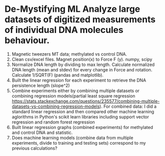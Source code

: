 # De-Mystifying ML Analyze large datasets of digitized measurements of individual DNA molecules behaviour. 

1. Magnetic tweezers MT data; methylated vs control DNA.
2. Clean csv/excel files. Magnet position(x) to Force F (y). numpy, scipy
3. Normalize DNA length by dividing to max length. Calculate normalized DNA length (mean and stdev) for every change in Force and
rotation. Calculate 1/SQRT(F) (pandas and matplotlib).
3. Built the linear regression for each experiment to retrieve the DNA persistence length (slope^2)
4. Combine experiments either by combining multiple datasets or combining regression models(partial least square regression 
https://stats.stackexchange.com/questions/235577/combining-multiple-datasets-vs-combining-regression-models).
For combined data: I did a standard linear regression and then compared other machine learning aglorithms in Python's scikit
learn libraries including support vector regression and random forest regression
5. Built linear regression graphs (combined experiments) for methylated and control DNA and statistic.
6. Does machine learning models (combine data from multiple experiments, divide to training and testing sets) correspond to my previous calculations?
